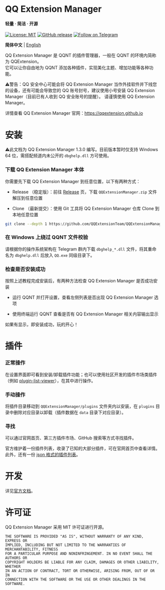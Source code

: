 # QQ Extension Manager

#### 轻量 · 简洁 · 开源 

[![License: MIT](https://img.shields.io/badge/License-MIT-blue.svg)](LICENSE)
[![GitHub release](https://img.shields.io/github/v/release/QQExtensionTeam/QQExtensionManager?logo=github)](https://github.com/QQExtensionTeam/QQExtensionManager/releases)
[![Follow on Telegram](https://img.shields.io/badge/Follow-Telegram-blue?logo=telegram)](https://t.me/QQExtensionTeam_Channel)

**简体中文** | [English](https://github.com/QQExtensionTeam/QQExtensionManager/blob/main/README_EN.md)


QQ Extension Manager 是 QQNT 的插件管理器，一般在 QQNT 的环境内简称为 QQExtension。  
它可以让你自由地为 QQNT 添加各种插件，实现美化主题、增加功能等各种功能。


⚠警告：QQ 安全中心可能会将 QQ Extension Manager 当作外挂软件并下线您的设备，还有可能会导致您的 QQ 账号封号，建议使用小号安装 QQ Extension Manager（目前已有人收到 QQ 安全账号的提醒）。
请谨慎使用 QQ Extension Manager。

详情查看 QQ Extension Manager 官网：https://qqextension.github.io

# 安装
⚠️此文档为 QQ Extension Manager 1.3.0 编写。目前版本暂时仅支持 Windows 64 位，需搭配频道内未公开的 `dbghelp.dll` 方可使用。

### 下载 QQ Extension Manager 本体 
你需要先下载 QQ Extension Manager 到任意位置，以下有两种方式：

- Release （稳定版）：前往 [Release](https://github.com/QQExtensionTeam/QQExtensionManager/releases) 页，下载 `QQExtensionManager.zip` 文件解压到任意位置

- Clone （最新提交）：使用 Git 工具将 QQ Extension Manager 仓库 Clone 到本地任意位置

```bash
git clone --depth 1 https://github.com/QQExtensionTeam/QQExtensionManager.git
```

### 在 Windows 上绕过 QQNT 文件校验
请根据你的操作系统架构在 Telegram 群内下载 `dbghelp_*.dll` 文件，将其重命名为 `dbghelp.dll` 后放入 `QQ.exe` 同级目录下。

### 检查是否安装成功

按照上述教程完成安装后，有两种方法检查 QQ Extension Manager 是否成功安装

- 运行 QQNT 并打开设置，查看左侧列表是否出现 QQ Extension Manager 选项

- 使用终端运行 QQNT 查看是否有 QQ Extension Manager 相关内容输出显示

如果有显示，即安装成功，玩的开心！

# 插件

### 正常操作
在设置界面即可看到安装/卸载插件功能；也可以使用社区开发的插件市场类插件（例如 [plugin-list-viewer](https://github.com/ltxhhz/QQExtension-plugin-list-viewer)），在其中进行操作。

### 手动操作
将插件目录移动到 `QQExtensionManager/plugins` 文件夹内以安装，在 `plugins` 目录中删除对应目录以卸载（插件数据在 `data` 目录下对应目录）。

### 寻找
可以通过官网首页、第三方插件市场、GitHub 搜索等方式寻找插件。

官方维护着一份插件列表，收录了已知的大部分插件，可在官网首页中查看详情。此外，还有一份 [json 格式的插件列表](https://github.com/QQExtensionTeam/Plugin-List/blob/v4/plugins.json)。

# 开发
详见[官方文档](https://qqextension.github.io/docs/introduction.html)。

# 许可证
QQ Extension Manager 采用 MIT 许可证进行开源。

```
THE SOFTWARE IS PROVIDED "AS IS", WITHOUT WARRANTY OF ANY KIND, EXPRESS OR
IMPLIED, INCLUDING BUT NOT LIMITED TO THE WARRANTIES OF MERCHANTABILITY, FITNESS
FOR A PARTICULAR PURPOSE AND NONINFRINGEMENT. IN NO EVENT SHALL THE AUTHORS OR
COPYRIGHT HOLDERS BE LIABLE FOR ANY CLAIM, DAMAGES OR OTHER LIABILITY, WHETHER
IN AN ACTION OF CONTRACT, TORT OR OTHERWISE, ARISING FROM, OUT OF OR IN
CONNECTION WITH THE SOFTWARE OR THE USE OR OTHER DEALINGS IN THE SOFTWARE.
```